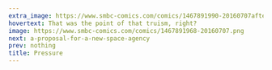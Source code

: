 ```yaml
---
extra_image: https://www.smbc-comics.com/comics/1467891990-20160707after.png
hovertext: That was the point of that truism, right?
image: https://www.smbc-comics.com/comics/1467891968-20160707.png
next: a-proposal-for-a-new-space-agency
prev: nothing
title: Pressure
---
```

